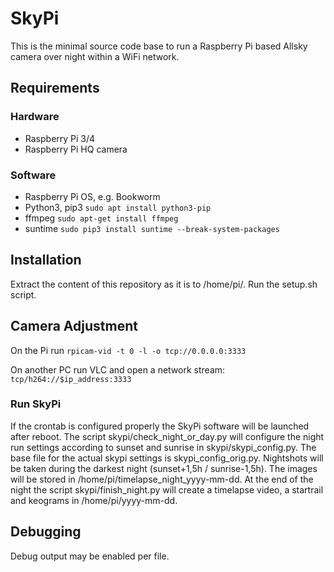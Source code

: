 # SkyPi
This is the minimal source code base to run a Raspberry Pi based Allsky camera over night within a WiFi network.

## Requirements
### Hardware
- Raspberry Pi 3/4
- Raspberry Pi HQ camera

### Software
- Raspberry Pi OS, e.g. Bookworm
- Python3, pip3
```sudo apt install python3-pip```
- ffmpeg
```sudo apt-get install ffmpeg```
- suntime
```sudo pip3 install suntime --break-system-packages```

## Installation
Extract the content of this repository as it is to /home/pi/.
Run the setup.sh script.

## Camera Adjustment
On the Pi run
```rpicam-vid -t 0 -l -o tcp://0.0.0.0:3333```

On another PC run VLC and open a network stream:
```tcp/h264://$ip_address:3333```

### Run SkyPi
If the crontab is configured properly the SkyPi software will be launched after reboot. The script skypi/check_night_or_day.py will configure the night run settings according to sunset and sunrise in skypi/skypi_config.py. The base file for the actual skypi settings is skypi_config_orig.py.
Nightshots will be taken during the darkest night (sunset+1,5h / sunrise-1,5h). The images will be stored in /home/pi/timelapse_night_yyyy-mm-dd. At the end of the night the script skypi/finish_night.py will create a timelapse video, a startrail and keograms in /home/pi/yyyy-mm-dd.

## Debugging
Debug output may be enabled per file.

